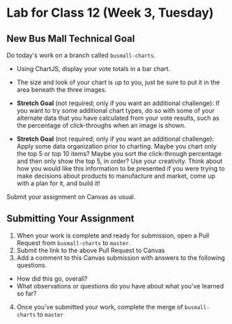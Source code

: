 # Lab for Class 12 (Week 3, Tuesday)

## New Bus Mall Technical Goal

Do today's work on a branch called `busmall-charts`.

* Using ChartJS, display your vote totals in a bar chart.

* The size and look of your chart is up to you, just be sure to put it in the area beneath the three images.

* **Stretch Goal** (not required; only if you want an additional challenge): If you want to try some additional chart types, do so with some of your alternate data that you have calculated from your vote results, such as the percentage of click-throughs when an image is shown.

* **Stretch Goal** (not required; only if you want an additional challenge): Apply some data organization prior to charting. Maybe you chart only the top 5 or top 10 items? Maybe you sort the click-through percentage and then only show the top 5, in order? Use your creativity. Think about how you would like this information to be presented if you were trying to make decisions about products to manufacture and market, come up with a plan for it, and build it!

Submit your assignment on Canvas as usual.

## Submitting Your Assignment

1. When your work is complete and ready for submission, open a Pull Request from `busmall-charts` to `master`.
2. Submit the link to the above Pull Request to Canvas
3. Add a comment to this Canvas submission with answers to the following questions.
  - How did this go, overall?
  - What observations or questions do you have about what you've learned so far?
4. Once you've submitted your work, complete the merge of `busmall-charts` to `master`
